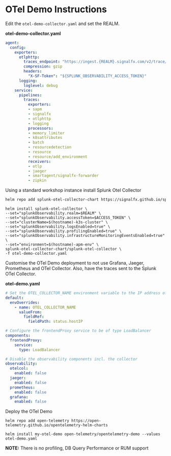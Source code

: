 # OTel Demo Instructions

Edit the `otel-demo-collector.yaml` and set the REALM.

**otel-demo-collector.yaml**

``` yaml
agent:
  config:
    exporters:
      otlphttp:
        traces_endpoint: "https://ingest.{REALM}.signalfx.com/v2/trace/otlp"
        compression: gzip
        headers:
          "X-SF-Token": "${SPLUNK_OBSERVABILITY_ACCESS_TOKEN}"
      logging:
        loglevel: debug
    service:
      pipelines:
        traces:
          exporters:
          - sapm
          - signalfx
          - otlphttp
          - logging
          processors:
          - memory_limiter
          - k8sattributes
          - batch
          - resourcedetection
          - resource
          - resource/add_environment
          receivers:
          - otlp
          - jaeger
          - smartagent/signalfx-forwarder
          - zipkin
```

Using a standard workshop instance install Splunk Otel Collector

``` bash
helm repo add splunk-otel-collector-chart https://signalfx.github.io/splunk-otel-collector-chart && helm repo update
```

``` text
helm install splunk-otel-collector \
--set="splunkObservability.realm=$REALM" \
--set="splunkObservability.accessToken=$ACCESS_TOKEN" \
--set="clusterName=$(hostname)-k3s-cluster" \
--set="splunkObservability.logsEnabled=true" \
--set="splunkObservability.profilingEnabled=true" \
--set="splunkObservability.infrastructureMonitoringEventsEnabled=true" \
--set="environment=$(hostname)-apm-env" \
splunk-otel-collector-chart/splunk-otel-collector \
-f otel-demo-collector.yaml
```

Customise the OTel Demo deployment to not use Grafana, Jaeger, Prometheus and OTel Collector. Also, have the traces sent to the Splunk OTel Collector.

**otel-demo.yaml**

``` yaml
# Set the OTEL_COLLECTOR_NAME environment variable to the IP address of the node
default:
  envOverrides:
    - name: OTEL_COLLECTOR_NAME
      valueFrom:
        fieldRef:
          fieldPath: status.hostIP

# Configure the frontendProxy service to be of type LoadBalancer
components:
  frontendProxy:
    service:
      type: LoadBalancer

# Disable the observability components incl. the collector
observability:
  otelcol:
    enabled: false
  jaeger:
    enabled: false
  prometheus:
    enabled: false
  grafana:
    enabled: false
```

Deploy the OTel Demo

``` text
helm repo add open-telemetry https://open-telemetry.github.io/opentelemetry-helm-charts
```

``` text
helm install my-otel-demo open-telemetry/opentelemetry-demo --values otel-demo.yaml
```

**NOTE:** There is no profiling, DB Query Performance or RUM support
